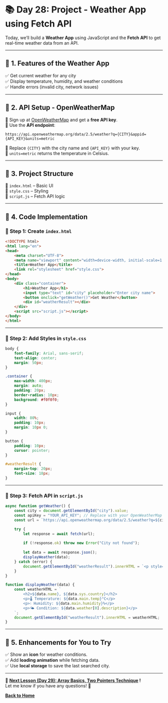 # **📚 Day 28: Project - Weather App using Fetch API**  

Today, we’ll build a **Weather App** using JavaScript and the **Fetch API** to get real-time weather data from an API.  

---

## **🔹 1. Features of the Weather App**  
✅ Get current weather for any city  
✅ Display temperature, humidity, and weather conditions  
✅ Handle errors (invalid city, network issues)  

---

## **🔹 2. API Setup - OpenWeatherMap**  
📌 Sign up at [OpenWeatherMap](https://openweathermap.org/) and get a **free API key**.  
📌 Use the **API endpoint**:  
```plaintext
https://api.openweathermap.org/data/2.5/weather?q={CITY}&appid={API_KEY}&units=metric
```
🔹 Replace `{CITY}` with the city name and `{API_KEY}` with your key.  
🔹 `units=metric` returns the temperature in Celsius.  

---

## **🔹 3. Project Structure**  
📂 `index.html` – Basic UI  
📂 `style.css` – Styling  
📂 `script.js` – Fetch API logic  

---

## **🔹 4. Code Implementation**  

### **📌 Step 1: Create `index.html`**
```html
<!DOCTYPE html>
<html lang="en">
<head>
    <meta charset="UTF-8">
    <meta name="viewport" content="width=device-width, initial-scale=1.0">
    <title>Weather App</title>
    <link rel="stylesheet" href="style.css">
</head>
<body>
    <div class="container">
        <h1>Weather App</h1>
        <input type="text" id="city" placeholder="Enter city name">
        <button onclick="getWeather()">Get Weather</button>
        <div id="weatherResult"></div>
    </div>
    <script src="script.js"></script>
</body>
</html>
```
---

### **📌 Step 2: Add Styles in `style.css`**
```css
body {
    font-family: Arial, sans-serif;
    text-align: center;
    margin: 50px;
}

.container {
    max-width: 400px;
    margin: auto;
    padding: 20px;
    border-radius: 10px;
    background: #f0f0f0;
}

input {
    width: 80%;
    padding: 10px;
    margin: 10px 0;
}

button {
    padding: 10px;
    cursor: pointer;
}

#weatherResult {
    margin-top: 20px;
    font-size: 18px;
}
```
---

### **📌 Step 3: Fetch API in `script.js`**
```js
async function getWeather() {
    const city = document.getElementById("city").value;
    const apiKey = "YOUR_API_KEY"; // Replace with your OpenWeatherMap API Key
    const url = `https://api.openweathermap.org/data/2.5/weather?q=${city}&appid=${apiKey}&units=metric`;

    try {
        let response = await fetch(url);
        
        if (!response.ok) throw new Error("City not found");
        
        let data = await response.json();
        displayWeather(data);
    } catch (error) {
        document.getElementById("weatherResult").innerHTML = `<p style="color:red">${error.message}</p>`;
    }
}

function displayWeather(data) {
    const weatherHTML = `
        <h2>${data.name}, ${data.sys.country}</h2>
        <p>🌡 Temperature: ${data.main.temp}°C</p>
        <p>💧 Humidity: ${data.main.humidity}%</p>
        <p>🌤 Condition: ${data.weather[0].description}</p>
    `;
    document.getElementById("weatherResult").innerHTML = weatherHTML;
}
```
---

## **🔹 5. Enhancements for You to Try**  
✅ Show an **icon** for weather conditions.  
✅ Add **loading animation** while fetching data.  
✅ Use **local storage** to save the last searched city.  

---

🎯 **[Next Lesson (Day 29): Array Basics, Two Pointers Technique](../../../month_2/week_5/day_29/README.md) !**  
Let me know if you have any questions! 🚀

[**Back to Home**](../../../README.md)